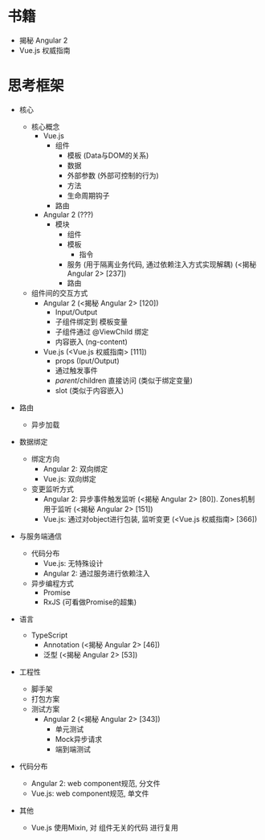 # 书籍

* 揭秘 Angular 2
* Vue.js 权威指南

# 思考框架

- 核心
  - 核心概念
    - Vue.js
      - 组件
        - 模板 (Data与DOM的关系)
        - 数据
        - 外部参数 (外部可控制的行为)
        - 方法
        - 生命周期钩子
      - 路由
    - Angular 2 (???)
      - 模块
        - 组件
        - 模板
          - 指令
        - 服务 (用于隔离业务代码, 通过依赖注入方式实现解耦) (<揭秘 Angular 2> \[237])
        - 路由
  - 组件间的交互方式
    - Angular 2 (<揭秘 Angular 2> \[120])
      - Input/Output
      - 子组件绑定到 模板变量
      - 子组件通过 @ViewChild 绑定
      - 内容嵌入 (ng-content)
    - Vue.js (<Vue.js 权威指南> \[111]) 
      - props (Iput/Output)
      - 通过触发事件
      - $parent/$children 直接访问 (类似于绑定变量)
      - slot (类似于内容嵌入)
  
- 路由
  - 异步加载

- 数据绑定
  - 绑定方向
    - Angular 2: 双向绑定
    - Vue.js: 双向绑定
  - 变更监听方式
    - Angular 2: 异步事件触发监听 (<揭秘 Angular 2> \[80]). Zones机制用于监听 (<揭秘 Angular 2> \[151])
    - Vue.js: 通过对object进行包装, 监听变更 (<Vue.js 权威指南> \[366]) 

- 与服务端通信
  - 代码分布
    - Vue.js: 无特殊设计
    - Angular 2: 通过服务进行依赖注入
  - 异步编程方式
    - Promise
    - RxJS (可看做Promise的超集)

- 语言
  - TypeScript
    - Annotation (<揭秘 Angular 2> \[46])
    - 泛型 (<揭秘 Angular 2> \[53])

- 工程性
  - 脚手架
  - 打包方案
  - 测试方案
    - Angular 2 (<揭秘 Angular 2> \[343])
      - 单元测试
      - Mock异步请求
      - 端到端测试

- 代码分布
  - Angular 2: web component规范, 分文件
  - Vue.js: web component规范, 单文件
  
- 其他
  - Vue.js 使用Mixin, 对 组件无关的代码 进行复用 
  
